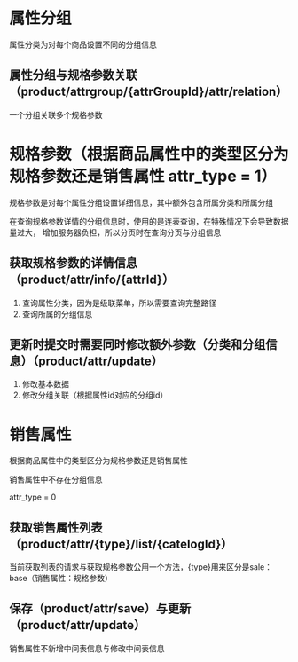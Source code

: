 # 属性分组
属性分类为对每个商品设置不同的分组信息

## 属性分组与规格参数关联（product/attrgroup/{attrGroupId}/attr/relation）
一个分组关联多个规格参数

# 规格参数（根据商品属性中的类型区分为规格参数还是销售属性 attr_type = 1）

规格参数是对每个属性分组设置详细信息，其中额外包含所属分类和所属分组

在查询规格参数详情的分组信息时，使用的是连表查询，在特殊情况下会导致数据量过大，
增加服务器负担，所以分页时在查询分页与分组信息

## 获取规格参数的详情信息（product/attr/info/{attrId}）
1. 查询属性分类，因为是级联菜单，所以需要查询完整路径
2. 查询所属的分组信息

## 更新时提交时需要同时修改额外参数（分类和分组信息）（product/attr/update）
1. 修改基本数据
2. 修改分组关联（根据属性id对应的分组id）

# 销售属性
根据商品属性中的类型区分为规格参数还是销售属性 

销售属性中不存在分组信息

attr_type = 0

## 获取销售属性列表（product/attr/{type}/list/{catelogId}）
当前获取列表的请求与获取规格参数公用一个方法，{type}用来区分是sale：base（销售属性：规格参数）

## 保存（product/attr/save）与更新（product/attr/update）
销售属性不新增中间表信息与修改中间表信息


 
